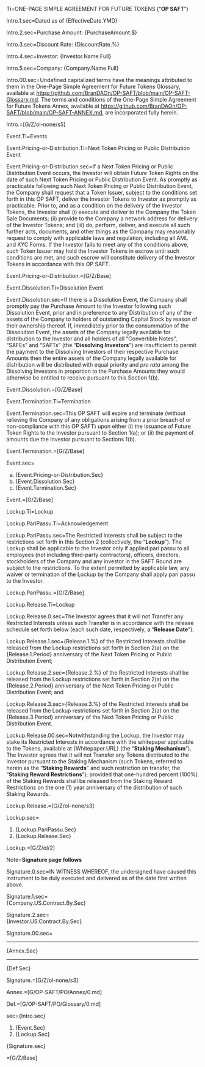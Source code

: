 
Ti=ONE-PAGE SIMPLE AGREEMENT FOR FUTURE TOKENS  (“<b>OP SAFT</b>”)

Intro.1.sec=Dated as of {EffectiveDate.YMD}

Intro.2.sec=Purchase Amount: {PurchaseAmount.$}

Intro.3.sec=Discount Rate: {DiscountRate.%}

Intro.4.sec=Investor: {Investor.Name.Full}

Intro.5.sec=Company: {Company.Name.Full}
  
Intro.00.sec=Undefined capitalized terms have the meanings attributed to them in the One-Page Simple Agreement for Future Tokens Glossary, available at https://github.com/BranDAOn/OP-SAFT/blob/main/OP-SAFT-Glossary.md. The terms and conditions of the One-Page Simple Agreement for Future Tokens Annex, available at https://github.com/BranDAOn/OP-SAFT/blob/main/OP-SAFT-ANNEX.md, are incorporated fully herein.

Intro.=[G/Z/ol-none/s5]

Event.Ti=Events
  
Event.Pricing-or-Distribution.Ti=Next Token Pricing or Public Distribution Event

Event.Pricing-or-Distribution.sec=If a Next Token Pricing or Public Distribution Event occurs, the Investor will obtain Future Token Rights on the date of such Next Token Pricing or Public Distribution Event. As promptly as practicable following such Next Token Pricing or Public Distribution Event, the Company shall request that a Token Issuer, subject to the conditions set forth in this OP SAFT, deliver the Investor Tokens to Investor as promptly as practicable. Prior to, and as a condition on the delivery of the Investor Tokens, the Investor shall (i) execute and deliver to the Company the Token Sale Documents; (ii) provide to the Company a network address for delivery of the Investor Tokens; and (iii) do, perform, deliver, and execute all such further acts, documents, and other things as the Company may reasonably request to comply with applicable laws and regulation, including all AML and KYC Forms. If the Investor fails to meet any of the conditions above, such Token Issuer may hold the Investor Tokens in escrow until such conditions are met, and such escrow will constitute delivery of the Investor Tokens in accordance with this OP SAFT.

Event.Pricing-or-Distribution.=[G/Z/Base]
 
Event.Dissolution.Ti=Dissolution Event

Event.Dissolution.sec=If there is a Dissolution Event, the Company shall promptly pay the Purchase Amount to the Investor following such Dissolution Event, prior and in preference to any Distribution of any of the assets of the Company to holders of outstanding Capital Stock by reason of their ownership thereof. If, immediately prior to the consummation of the Dissolution Event, the assets of the Company legally available for distribution to the Investor and all holders of all “Convertible Notes”, “SAFEs” and “SAFTs” (the “<b>Dissolving Investors</b>”) are insufficient to permit the payment to the Dissolving Investors of their respective Purchase Amounts then the entire assets of the Company legally available for distribution will be distributed with equal priority and *pro rata* among the Dissolving Investors in proportion to the Purchase Amounts they would otherwise be entitled to receive pursuant to this Section 1(b).

Event.Dissolution.=[G/Z/Base]

Event.Termination.Ti=Termination

Event.Termination.sec=This OP SAFT will expire and terminate (without relieving the Company of any obligations arising from a prior breach of or non-compliance with this OP SAFT) upon either (i) the issuance of Future Token Rights to the Investor pursuant to Section 1(a); or (ii) the payment of amounts due the Investor pursuant to Sections 1(b).

Event.Termination.=[G/Z/Base]


Event.sec=<ol type="a"><li>{Event.Pricing-or-Distribution.Sec}</li><li>{Event.Dissolution.Sec}</li><li>{Event.Termination.Sec}</li></ol>

Event.=[G/Z/Base]

Lockup.Ti=Lockup
  
Lockup.PariPassu.Ti=Acknowledgement

Lockup.PariPassu.sec=The Restricted Interests shall be subject to the restrictions set forth in this Section 2 (collectively, the  “<b>Lockup</b>”). The Lockup shall be applicable to the Investor only if applied pari passu to all employees (not  including third-party contractors), officers, directors, stockholders of the Company and any investor in the SAFT Round are subject to the restrictions. To the extent permitted by applicable law, any waiver or termination of the Lockup by the Company shall apply pari passu to the Investor.

Lockup.PariPassu.=[G/Z/Base]

Lockup.Release.Ti=Lockup

Lockup.Release.0.sec=The Investor agrees that it will not Transfer any Restricted Interests unless such Transfer is in accordance with the release schedule set forth below (each such date, respectively, a “<b>Release Date</b>”): 
  
Lockup.Release.1.sec={Release.1.%} of the Restricted Interests shall be released from the Lockup restrictions set forth in  Section 2(a) on the {Release.1.Period} anniversary of the Next Token Pricing or Public Distribution Event; 

Lockup.Release.2.sec={Release.2.%} of the Restricted Interests shall be released from the Lockup restrictions set forth in  Section 2(a) on the {Release.2.Period} anniversary of the Next Token Pricing or Public Distribution Event; and 
  
Lockup.Release.3.sec={Release.3.%} of the Restricted Interests shall be released from the Lockup restrictions set forth in  Section 2(a) on the {Release.3.Period} anniversary of the Next Token Pricing or Public Distribution Event. 
  
Lockup.Release.00.sec=Notwithstanding the Lockup, the Investor may stake its Restricted Interests in accordance with the whitepaper applicable to the Tokens, available at {Whitepaper.URL} (the “<b>Staking Mechanism</b>”). The Investor agrees that it will not Transfer any Tokens distributed to the Investor pursuant to the Staking Mechanism (such Tokens, referred to herein as the “<b>Staking Rewards</b>” and such restriction on  transfer, the “<b>Staking Reward Restrictions</b>”); provided that one-hundred percent (100%) of the Staking Rewards shall be released from the Staking Reward Restrictions on the one (1) year anniversary of the distribution of such Staking Rewards.

Lockup.Release.=[G/Z/ol-none/s3]

Lockup.sec=<ol><li>{Lockup.PariPassu.Sec}</li><li>{Lockup.Release.Sec}</li></ol>

Lockup.=[G/Z/ol/2]

Note=<b>Signature page follows</b>

Signature.0.sec=IN WITNESS WHEREOF, the undersigned have caused this instrument to be duly executed and delivered as of the date first written above.

Signature.1.sec=<br>{Company.US.Contract.By.Sec}<br>

Signature.2.sec=<br>{Investor.US.Contract.By.Sec}<br>

Signature.00.sec=<hr>{Annex.Sec}<hr>{Def.Sec}

Signature.=[G/Z/ol-none/s3]

Annex.=[G/OP-SAFT/PO/Annex/0.md]

Def.=[G/OP-SAFT/PO/Glossary/0.md]

sec={Intro.sec}<ol><li>{Event.Sec}</li><li>{Lockup.Sec}</li></ol>{Signature.sec}

=[G/Z/Base]

